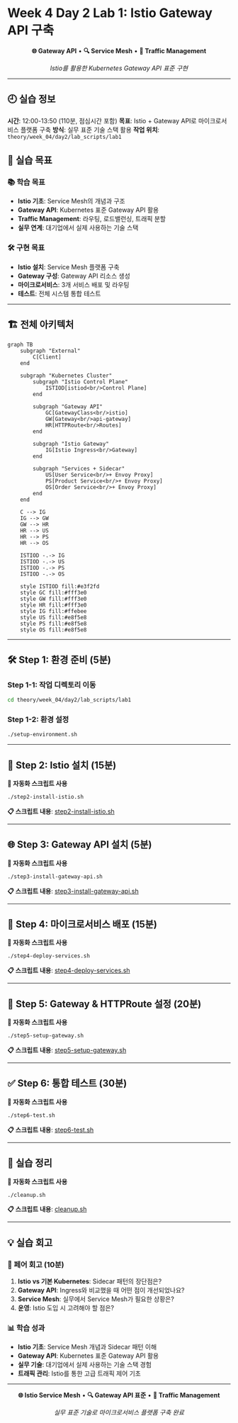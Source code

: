 # Week 4 Day 2 Lab 1: Istio Gateway API 구축

<div align="center">

**🌐 Gateway API** • **🔍 Service Mesh** • **🔄 Traffic Management**

*Istio를 활용한 Kubernetes Gateway API 표준 구현*

</div>

---

## 🕘 실습 정보
**시간**: 12:00-13:50 (110분, 점심시간 포함)
**목표**: Istio + Gateway API로 마이크로서비스 플랫폼 구축
**방식**: 실무 표준 기술 스택 활용
**작업 위치**: `theory/week_04/day2/lab_scripts/lab1`

## 🎯 실습 목표

### 📚 학습 목표
- **Istio 기초**: Service Mesh의 개념과 구조
- **Gateway API**: Kubernetes 표준 Gateway API 활용
- **Traffic Management**: 라우팅, 로드밸런싱, 트래픽 분할
- **실무 연계**: 대기업에서 실제 사용하는 기술 스택

### 🛠️ 구현 목표
- **Istio 설치**: Service Mesh 플랫폼 구축
- **Gateway 구성**: Gateway API 리소스 생성
- **마이크로서비스**: 3개 서비스 배포 및 라우팅
- **테스트**: 전체 시스템 통합 테스트

---

## 🏗️ 전체 아키텍처

```mermaid
graph TB
    subgraph "External"
        C[Client]
    end
    
    subgraph "Kubernetes Cluster"
        subgraph "Istio Control Plane"
            ISTIOD[istiod<br/>Control Plane]
        end
        
        subgraph "Gateway API"
            GC[GatewayClass<br/>istio]
            GW[Gateway<br/>api-gateway]
            HR[HTTPRoute<br/>Routes]
        end
        
        subgraph "Istio Gateway"
            IG[Istio Ingress<br/>Gateway]
        end
        
        subgraph "Services + Sidecar"
            US[User Service<br/>+ Envoy Proxy]
            PS[Product Service<br/>+ Envoy Proxy]
            OS[Order Service<br/>+ Envoy Proxy]
        end
    end
    
    C --> IG
    IG --> GW
    GW --> HR
    HR --> US
    HR --> PS
    HR --> OS
    
    ISTIOD -.-> IG
    ISTIOD -.-> US
    ISTIOD -.-> PS
    ISTIOD -.-> OS
    
    style ISTIOD fill:#e3f2fd
    style GC fill:#fff3e0
    style GW fill:#fff3e0
    style HR fill:#fff3e0
    style IG fill:#ffebee
    style US fill:#e8f5e8
    style PS fill:#e8f5e8
    style OS fill:#e8f5e8
```

---

## 🛠️ Step 1: 환경 준비 (5분)

### Step 1-1: 작업 디렉토리 이동

```bash
cd theory/week_04/day2/lab_scripts/lab1
```

### Step 1-2: 환경 설정

```bash
./setup-environment.sh
```

---

## 🚀 Step 2: Istio 설치 (15분)

**🚀 자동화 스크립트 사용**
```bash
./step2-install-istio.sh
```

**📋 스크립트 내용**: [step2-install-istio.sh](./lab_scripts/lab1/step2-install-istio.sh)

---

## 🌐 Step 3: Gateway API 설치 (5분)

**🚀 자동화 스크립트 사용**
```bash
./step3-install-gateway-api.sh
```

**📋 스크립트 내용**: [step3-install-gateway-api.sh](./lab_scripts/lab1/step3-install-gateway-api.sh)

---

## 🚀 Step 4: 마이크로서비스 배포 (15분)

**🚀 자동화 스크립트 사용**
```bash
./step4-deploy-services.sh
```

**📋 스크립트 내용**: [step4-deploy-services.sh](./lab_scripts/lab1/step4-deploy-services.sh)

---

## 🔀 Step 5: Gateway & HTTPRoute 설정 (20분)

**🚀 자동화 스크립트 사용**
```bash
./step5-setup-gateway.sh
```

**📋 스크립트 내용**: [step5-setup-gateway.sh](./lab_scripts/lab1/step5-setup-gateway.sh)

---

## ✅ Step 6: 통합 테스트 (30분)

**🚀 자동화 스크립트 사용**
```bash
./step6-test.sh
```

**📋 스크립트 내용**: [step6-test.sh](./lab_scripts/lab1/step6-test.sh)

---

## 🧹 실습 정리

**🚀 자동화 스크립트 사용**
```bash
./cleanup.sh
```

**📋 스크립트 내용**: [cleanup.sh](./lab_scripts/lab1/cleanup.sh)

---

## 💡 실습 회고

### 🤝 페어 회고 (10분)
1. **Istio vs 기본 Kubernetes**: Sidecar 패턴의 장단점은?
2. **Gateway API**: Ingress와 비교했을 때 어떤 점이 개선되었나요?
3. **Service Mesh**: 실무에서 Service Mesh가 필요한 상황은?
4. **운영**: Istio 도입 시 고려해야 할 점은?

### 📊 학습 성과
- **Istio 기초**: Service Mesh 개념과 Sidecar 패턴 이해
- **Gateway API**: Kubernetes 표준 Gateway API 활용
- **실무 기술**: 대기업에서 실제 사용하는 기술 스택 경험
- **트래픽 관리**: Istio를 통한 고급 트래픽 제어 기초

---

<div align="center">

**🌐 Istio Service Mesh** • **🔍 Gateway API 표준** • **🔄 Traffic Management**

*실무 표준 기술로 마이크로서비스 플랫폼 구축 완료*

</div>
